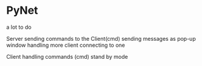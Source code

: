 # PyNet
a lot to do

Server
sending commands to the Client(cmd)
sending messages as pop-up window
handling more client connecting to one

Client
handling commands (cmd)
stand by mode
